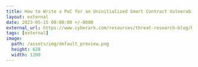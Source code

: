 ```yaml
---
title: How to Write a PoC for an Uninitialized Smart Contract Vulnerability in BadgerDAO Using Foundry
layout: external
date: 2023-05-15 00:00:00 +/-0000
external_url: https://www.cyberark.com/resources/threat-research-blog/how-to-write-a-poc-for-an-uninitialized-smart-contract-vulnerability-in-badgerdao-using-foundry
tags: [external]
image:
  path: /assets/img/default_preview.png
  height: 628
  width: 1200
---
```

